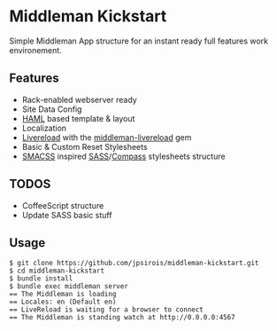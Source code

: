 # Middleman Kickstart

Simple Middleman App structure for an instant ready full features work environement.

## Features
- Rack-enabled webserver ready
- Site Data Config
- [HAML](http://haml.info/) based template & layout
- Localization
- [Livereload](http://livereload.com/) with the [middleman-livereload](https://github.com/middleman/middleman-livereload) gem
- Basic & Custom Reset Stylesheets
- [SMACSS](http://smacss.com/) inspired [SASS](http://sass-lang.com/)/[Compass](http://compass-style.org/) stylesheets structure

## TODOS
- CoffeeScript structure
- Update SASS basic stuff

## Usage
```shell
$ git clone https://github.com/jpsirois/middleman-kickstart.git
$ cd middleman-kickstart
$ bundle install
$ bundle exec middleman server
== The Middleman is loading
== Locales: en (Default en)
== LiveReload is waiting for a browser to connect
== The Middleman is standing watch at http://0.0.0.0:4567
```
